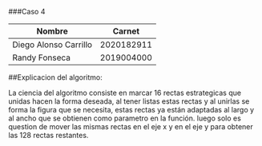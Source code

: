 
###Caso 4

| Nombre                | Carnet     |
|-----------------------|------------|
| Diego Alonso Carrillo | 2020182911 |
| Randy Fonseca         | 2019004000 |

##Explicacion del algoritmo:

  La ciencia del algoritmo consiste en marcar 16 rectas estrategicas que unidas hacen la forma deseada, al tener listas estas rectas y al unirlas se forma la figura que se necesita,
  estas rectas ya están adaptadas al largo y al ancho que se obtienen como parametro en la función. luego solo es question de mover las mismas rectas en el eje x y en el eje y para obtener las 128 rectas restantes.
  
  
